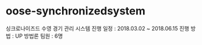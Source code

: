 # oose-synchronizedsystem
 싱크로나이즈드 수영 경기 관리 시스템
 진행 일정 : 2018.03.02 ~ 2018.06.15
 진행 방법 : UP 방법론
 팀원 : 6명
